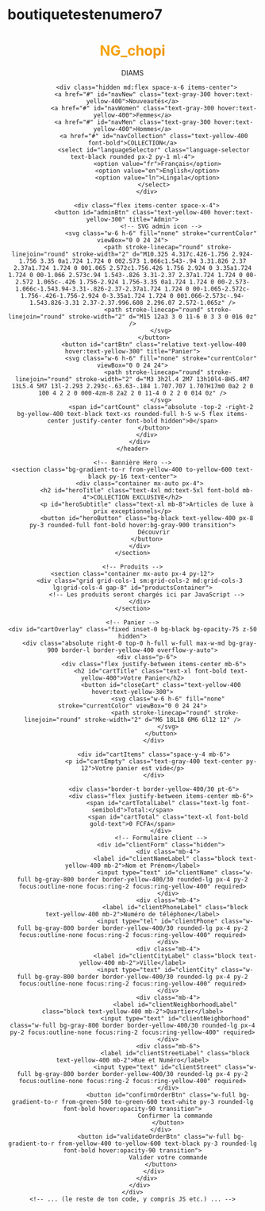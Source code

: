 # boutiquetestenumero7
<!DOCTYPE html>
<html lang="fr">
<head>
    <meta charset="UTF-8">
    <meta name="viewport" content="width=device-width, initial-scale=1.0">
    <title id="siteTitle">NG_chopi_DIAMS - Boutique de Luxe</title>
    <script src="https://cdn.tailwindcss.com"></script>
    <style>
        .gold-text {
            background: linear-gradient(135deg, #fbbf24, #f59e0b, #d97706);
            -webkit-background-clip: text;
            background-clip: text;
            color: transparent;
        }
        .product-card:hover {
            transform: translateY(-5px);
            box-shadow: 0 10px 25px rgba(251, 191, 36, 0.2);
        }
        .cart-badge {
            animation: bounce 0.5s;
        }
        @keyframes bounce {
            0%, 100% { transform: translateY(0); }
            50% { transform: translateY(-5px); }
        }
    </style>
</head>
<body class="bg-gray-900 text-gray-100">
    <!-- Header -->
    <header class="bg-gradient-to-r from-black via-gray-900 to-black border-b border-yellow-400 sticky top-0 z-50">
        <div class="container mx-auto px-4 py-4 flex justify-between items-center">
            <div class="flex items-center space-x-2">
                <h1 id="siteTitleHeader" class="text-3xl font-bold gold-text">NG_chopi</h1>
                <span id="siteSubtitle" class="text-yellow-400 font-semibold">DIAMS</span>
            </div>
            
            <div class="hidden md:flex space-x-6 items-center">
                <a href="#" id="navNew" class="text-gray-300 hover:text-yellow-400">Nouveautés</a>
                <a href="#" id="navWomen" class="text-gray-300 hover:text-yellow-400">Femmes</a>
                <a href="#" id="navMen" class="text-gray-300 hover:text-yellow-400">Hommes</a>
                <a href="#" id="navCollection" class="text-yellow-400 font-bold">COLLECTION</a>
                <select id="languageSelector" class="language-selector text-black rounded px-2 py-1 ml-4">
                  <option value="fr">Français</option>
                  <option value="en">English</option>
                  <option value="ln">Lingala</option>
                </select>
            </div>
            
            <div class="flex items-center space-x-4">
                <button id="adminBtn" class="text-yellow-400 hover:text-yellow-300" title="Admin">
                    <!-- SVG admin icon -->
                    <svg class="w-6 h-6" fill="none" stroke="currentColor" viewBox="0 0 24 24">
                        <path stroke-linecap="round" stroke-linejoin="round" stroke-width="2" d="M10.325 4.317c.426-1.756 2.924-1.756 3.35 0a1.724 1.724 0 002.573 1.066c1.543-.94 3.31.826 2.37 2.37a1.724 1.724 0 001.065 2.572c1.756.426 1.756 2.924 0 3.35a1.724 1.724 0 00-1.066 2.573c.94 1.543-.826 3.31-2.37 2.37a1.724 1.724 0 00-2.572 1.065c-.426 1.756-2.924 1.756-3.35 0a1.724 1.724 0 00-2.573-1.066c-1.543.94-3.31-.826-2.37-2.37a1.724 1.724 0 00-1.065-2.572c-1.756-.426-1.756-2.924 0-3.35a1.724 1.724 0 001.066-2.573c-.94-1.543.826-3.31 2.37-2.37.996.608 2.296.07 2.572-1.065z" />
                        <path stroke-linecap="round" stroke-linejoin="round" stroke-width="2" d="M15 12a3 3 0 11-6 0 3 3 0 016 0z" />
                    </svg>
                </button>
                <button id="cartBtn" class="relative text-yellow-400 hover:text-yellow-300" title="Panier">
                    <svg class="w-6 h-6" fill="none" stroke="currentColor" viewBox="0 0 24 24">
                        <path stroke-linecap="round" stroke-linejoin="round" stroke-width="2" d="M3 3h2l.4 2M7 13h10l4-8H5.4M7 13L5.4 5M7 13l-2.293 2.293c-.63.63-.184 1.707.707 1.707H17m0 0a2 2 0 100 4 2 2 0 000-4zm-8 2a2 2 0 11-4 0 2 2 0 014 0z" />
                    </svg>
                    <span id="cartCount" class="absolute -top-2 -right-2 bg-yellow-400 text-black text-xs rounded-full h-5 w-5 flex items-center justify-center font-bold hidden">0</span>
                </button>
            </div>
        </div>
    </header>

    <!-- Bannière Hero -->
    <section class="bg-gradient-to-r from-yellow-400 to-yellow-600 text-black py-16 text-center">
        <div class="container mx-auto px-4">
            <h2 id="heroTitle" class="text-4xl md:text-5xl font-bold mb-4">COLLECTION EXCLUSIVE</h2>
            <p id="heroSubtitle" class="text-xl mb-8">Articles de luxe à prix exceptionnels</p>
            <button id="heroButton" class="bg-black text-yellow-400 px-8 py-3 rounded-full font-bold hover:bg-gray-900 transition">
                Découvrir
            </button>
        </div>
    </section>

    <!-- Produits -->
    <section class="container mx-auto px-4 py-12">
        <div class="grid grid-cols-1 sm:grid-cols-2 md:grid-cols-3 lg:grid-cols-4 gap-8" id="productsContainer">
            <!-- Les produits seront chargés ici par JavaScript -->
        </div>
    </section>

    <!-- Panier -->
    <div id="cartOverlay" class="fixed inset-0 bg-black bg-opacity-75 z-50 hidden">
        <div class="absolute right-0 top-0 h-full w-full max-w-md bg-gray-900 border-l border-yellow-400 overflow-y-auto">
            <div class="p-6">
                <div class="flex justify-between items-center mb-6">
                    <h2 id="cartTitle" class="text-xl font-bold text-yellow-400">Votre Panier</h2>
                    <button id="closeCart" class="text-yellow-400 hover:text-yellow-300">
                        <svg class="w-6 h-6" fill="none" stroke="currentColor" viewBox="0 0 24 24">
                            <path stroke-linecap="round" stroke-linejoin="round" stroke-width="2" d="M6 18L18 6M6 6l12 12" />
                        </svg>
                    </button>
                </div>
                
                <div id="cartItems" class="space-y-4 mb-6">
                    <p id="cartEmpty" class="text-gray-400 text-center py-12">Votre panier est vide</p>
                </div>
                
                <div class="border-t border-yellow-400/30 pt-6">
                    <div class="flex justify-between items-center mb-6">
                        <span id="cartTotalLabel" class="text-lg font-semibold">Total:</span>
                        <span id="cartTotal" class="text-xl font-bold gold-text">0 FCFA</span>
                    </div>
                    <!-- Formulaire client -->
                    <div id="clientForm" class="hidden">
                        <div class="mb-4">
                            <label id="clientNameLabel" class="block text-yellow-400 mb-2">Nom et Prénom</label>
                            <input type="text" id="clientName" class="w-full bg-gray-800 border border-yellow-400/30 rounded-lg px-4 py-2 focus:outline-none focus:ring-2 focus:ring-yellow-400" required>
                        </div>
                        <div class="mb-4">
                            <label id="clientPhoneLabel" class="block text-yellow-400 mb-2">Numéro de téléphone</label>
                            <input type="tel" id="clientPhone" class="w-full bg-gray-800 border border-yellow-400/30 rounded-lg px-4 py-2 focus:outline-none focus:ring-2 focus:ring-yellow-400" required>
                        </div>
                        <div class="mb-4">
                            <label id="clientCityLabel" class="block text-yellow-400 mb-2">Ville</label>
                            <input type="text" id="clientCity" class="w-full bg-gray-800 border border-yellow-400/30 rounded-lg px-4 py-2 focus:outline-none focus:ring-2 focus:ring-yellow-400" required>
                        </div>
                        <div class="mb-4">
                            <label id="clientNeighborhoodLabel" class="block text-yellow-400 mb-2">Quartier</label>
                            <input type="text" id="clientNeighborhood" class="w-full bg-gray-800 border border-yellow-400/30 rounded-lg px-4 py-2 focus:outline-none focus:ring-2 focus:ring-yellow-400" required>
                        </div>
                        <div class="mb-6">
                            <label id="clientStreetLabel" class="block text-yellow-400 mb-2">Rue et Numéro</label>
                            <input type="text" id="clientStreet" class="w-full bg-gray-800 border border-yellow-400/30 rounded-lg px-4 py-2 focus:outline-none focus:ring-2 focus:ring-yellow-400" required>
                        </div>
                        <button id="confirmOrderBtn" class="w-full bg-gradient-to-r from-green-500 to-green-600 text-white py-3 rounded-lg font-bold hover:opacity-90 transition">
                            Confirmer la commande
                        </button>
                    </div>
                    <button id="validateOrderBtn" class="w-full bg-gradient-to-r from-yellow-400 to-yellow-600 text-black py-3 rounded-lg font-bold hover:opacity-90 transition">
                        Valider votre commande
                    </button>
                </div>
            </div>
        </div>
    </div>
    <!-- ... (le reste de ton code, y compris JS etc.) ... -->

<script>
/* Ajoute ce script tout à la fin de ton body (juste avant </body>) */
const translations = {
  fr: {
    siteTitle: "NG_chopi_DIAMS - Boutique de Luxe",
    siteTitleHeader: "NG_chopi",
    siteSubtitle: "DIAMS",
    navNew: "Nouveautés",
    navWomen: "Femmes",
    navMen: "Hommes",
    navCollection: "COLLECTION",
    heroTitle: "COLLECTION EXCLUSIVE",
    heroSubtitle: "Articles de luxe à prix exceptionnels",
    heroButton: "Découvrir",
    cartTitle: "Votre Panier",
    cartEmpty: "Votre panier est vide",
    cartTotalLabel: "Total:",
    validateOrderBtn: "Valider votre commande",
    confirmOrderBtn: "Confirmer la commande",
    clientNameLabel: "Nom et Prénom",
    clientPhoneLabel: "Numéro de téléphone",
    clientCityLabel: "Ville",
    clientNeighborhoodLabel: "Quartier",
    clientStreetLabel: "Rue et Numéro"
  },
  en: {
    siteTitle: "NG_chopi_DIAMS - Luxury Boutique",
    siteTitleHeader: "NG_chopi",
    siteSubtitle: "DIAMS",
    navNew: "New",
    navWomen: "Women",
    navMen: "Men",
    navCollection: "COLLECTION",
    heroTitle: "EXCLUSIVE COLLECTION",
    heroSubtitle: "Luxury items at exceptional prices",
    heroButton: "Discover",
    cartTitle: "Your Cart",
    cartEmpty: "Your cart is empty",
    cartTotalLabel: "Total:",
    validateOrderBtn: "Validate your order",
    confirmOrderBtn: "Confirm order",
    clientNameLabel: "Full Name",
    clientPhoneLabel: "Phone number",
    clientCityLabel: "City",
    clientNeighborhoodLabel: "Neighborhood",
    clientStreetLabel: "Street and Number"
  },
  ln: {
    siteTitle: "NG_chopi_DIAMS - Boutique ya Motuya",
    siteTitleHeader: "NG_chopi",
    siteSubtitle: "DIAMS",
    navNew: "Ya sika",
    navWomen: "Basi",
    navMen: "Mobali",
    navCollection: "BOKOLE",
    heroTitle: "BOKOLE YA KAKA",
    heroSubtitle: "Biloko ya motuya na motuya ya kitoko",
    heroButton: "Kumona",
    cartTitle: "Panier na yo",
    cartEmpty: "Panier na yo ezali mpamba",
    cartTotalLabel: "Total:",
    validateOrderBtn: "Kokakola commande na yo",
    confirmOrderBtn: "Kondima commande",
    clientNameLabel: "Kombo na yo",
    clientPhoneLabel: "Numero ya telefone",
    clientCityLabel: "Engumba",
    clientNeighborhoodLabel: "Quartier",
    clientStreetLabel: "Avenue na numero"
  }
};

function updateLanguage(lang) {
  for(const key in translations[lang]) {
    const el = document.getElementById(key);
    if(el) el.textContent = translations[lang][key];
    // Exception : title du <head>
    if(key === "siteTitle" && document.title !== translations[lang][key]) {
      document.title = translations[lang][key];
    }
  }
}

document.getElementById('languageSelector').addEventListener('change', function(e) {
  updateLanguage(e.target.value);
});

updateLanguage('fr');
</script>
</body>
</html>
